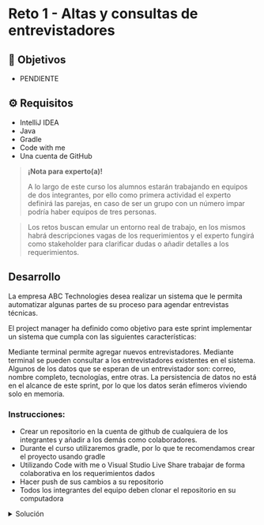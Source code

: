 # Reto 1 - Altas y consultas de entrevistadores

## :dart: Objetivos

- PENDIENTE

## ⚙ Requisitos

- IntelliJ IDEA
- Java
- Gradle
- Code with me
- Una cuenta de GitHub

>**¡Nota para experto(a)!**
>
> A lo largo de este curso los alumnos estarán trabajando en equipos de dos integrantes, por ello como primera actividad el experto definirá las parejas, en caso de ser un grupo con un número impar podría haber equipos de tres personas.

> Los retos buscan emular un entorno real de trabajo, en los mismos habrá descripciones vagas de los requerimientos y el experto fungirá como stakeholder para clarificar dudas o añadir detalles a los requerimientos.

## Desarrollo

La empresa ABC Technologies desea realizar un sistema que le permita automatizar algunas partes de su proceso para agendar entrevistas técnicas.

El project manager ha definido como objetivo para este sprint implementar un sistema que cumpla con las siguientes características:

Mediante terminal permite agregar nuevos entrevistadores.
Mediante terminal se pueden consultar a los entrevistadores existentes en el sistema.
Algunos de los datos que se esperan de un entrevistador son: correo, nombre completo, tecnologías, entre otras.
La persistencia de datos no está en el alcance de este sprint, por lo que los datos serán efímeros viviendo solo en memoria.

### Instrucciones:
- Crear un repositorio en la cuenta de github de cualquiera de los integrantes y añadir a los demás como colaboradores.
- Durante el curso utilizaremos gradle, por lo que te recomendamos crear el proyecto usando gradle
- Utilizando Code with me o Visual Studio Live Share trabajar de forma colaborativa en los requerimientos dados
- Hacer push de sus cambios a su repositorio
- Todos los integrantes del equipo deben clonar el repositorio en su computadora

<details>
  <summary>Solución</summary>

1. En nuestro menu mostramos las opciones para dar de alta y consultar un entrevistador.
2. En este archivo solo vive la logica del menu, dejando la logica propia del proceso de alta o consulta en nuestro archivo Interviewer.java
  
Menu.java

package com.test.interviewer;

import java.util.ArrayList;
import java.util.Scanner;

public class Menu {
    Scanner sc;

    public Menu() {
        sc = new Scanner(System.in);
        Interviewer.data = new ArrayList<Interviewer>();

        showMainMenu();
    }

    public void showMainMenu() {
        int option = 0;

        while (option != 3) {
            System.out.println("Seleccione la operacion a realizar:");
            System.out.println("1. Dar de alta un entrevistador");
            System.out.println("2. Consultar un entrevistador");
            System.out.println("3. Salir");

            option = sc.nextInt();
            sc.nextLine();

            switch (option) {
                case 1:
                    addInterviewer();
                    break;
                case 2:
                    searchInterviewer();
                    break;
            }
        }
        ;

        System.out.println("Programa terminado");
    }

    public void addInterviewer() {
        System.out.println("Ingrese el nombre del entrevistador: ");
        String name = sc.nextLine();
        System.out.println("Ingrese el apellido del entrevistador: ");
        String lastName = sc.nextLine();
        System.out.println("Ingrese el email del entrevistador: ");
        String email = sc.nextLine();
        System.out.println("El entrevistador se encuentra activo? (1=Si/2=No)");
        Boolean isActive = sc.nextInt() == 1;
        sc.nextLine();

        Interviewer interviewer = new Interviewer(name, lastName, email, isActive);
        interviewer.add();

        System.out.println(interviewer.toString());
    }

    public void searchInterviewer() {
        System.out.println("Ingrese el email del entrevistador a consultar:");
        String email = sc.nextLine();

        Interviewer interviewer = Interviewer.getByEmail(email);

        if (interviewer != null) {
            System.out.println("Entrevistador encontrado:");
            System.out.println(interviewer.toString());
        } else {
            System.out.println("Entrevistador no encontrado");
        }
    }

    public static void main(String[] args) {
        new Menu();
    }
}
Nuestro método save se encarga de guardar el nuevo entrevistador dentro del arreglo de entrevistadores.
El método getByEmail permite buscar entrevistadores existentes.
Interviewer.java

package com.test.interviewer;

import java.io.*;
import java.util.ArrayList;

public class Interviewer implements Serializable {
    static ArrayList<Interviewer> data;

    int id;
    String name;
    String lastName;
    String email;
    Boolean isActive;

    public Interviewer(
            String name,
            String lastName,
            String email,
            Boolean isActive
    ) {
        this.id = data.size() + 1;
        this.name = name;
        this.lastName = lastName;
        this.email = email;
        this.isActive = isActive;
    }

    public Interviewer add() {
        data.add(this);
        return this;
    }

    public void save(
            String name,
            String lastName,
            String email,
            Boolean isActive
    ) {
        if (!name.equals(""))
            this.name = name;

        if (!lastName.equals(""))
            this.lastName = lastName;

        if (!email.equals(""))
            this.email = email;

        this.isActive = isActive;

        data.add(this);
    }

    public static Interviewer getByEmail(String email) {
        for (Interviewer interviewer : data) {
            if (interviewer.email.equals(email))
                return interviewer;
        }

        return null;
    }

    @Override
    public String toString() {
        return "\nID: " + this.id +
                "\nName: " + this.name +
                "\nLast Name: " + this.lastName +
                "\nEmail: " + this.email +
                "\nIs Active: " + this.isActive + "\n";
    }
}

</details>
